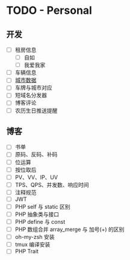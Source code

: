 # TODO - Personal

## 开发

- [ ] 租房信息
    - [ ] 自如
    - [ ] 我爱我家
- [ ] 车辆信息
- [ ] [城市数据](http://www.stats.gov.cn/tjsj/tjbz/tjyqhdmhcxhfdm/)
- [ ] 车牌与城市对应
- [ ] 短域名分发器
- [ ] 博客评论
- [ ] 农历生日推送提醒

## 博客

- [ ] 书单
- [ ] 原码、反码、补码
- [ ] 位运算
- [ ] 按位取后
- [ ] PV、VV、IP、UV
- [ ] TPS、QPS、并发数、响应时间
- [ ] 注释规范
- [ ] JWT
- [ ] PHP self 与 static 区别
- [ ] PHP 抽象类与接口
- [ ] PHP define 与 const
- [ ] PHP 数组合并 array_merge 与 加号(+) 的区别
- [ ] oh-my-zsh 安装
- [ ] tmux 编译安装
- [ ] PHP Trait
